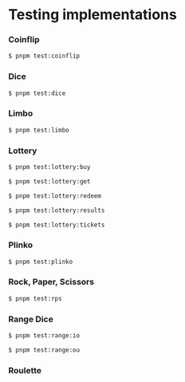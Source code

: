 # Testing implementations

### Coinflip

```sh
$ pnpm test:coinflip
```

### Dice

```sh
$ pnpm test:dice
```

### Limbo

```sh
$ pnpm test:limbo
```

### Lottery

```sh
$ pnpm test:lottery:buy
```

```sh
$ pnpm test:lottery:get
```

```sh
$ pnpm test:lottery:redeem
```

```sh
$ pnpm test:lottery:results
```

```sh
$ pnpm test:lottery:tickets
```

### Plinko

```sh
$ pnpm test:plinko
```

### Rock, Paper, Scissors

```sh
$ pnpm test:rps
```

### Range Dice

```sh
$ pnpm test:range:io
```

```sh
$ pnpm test:range:ou
```

### Roulette
